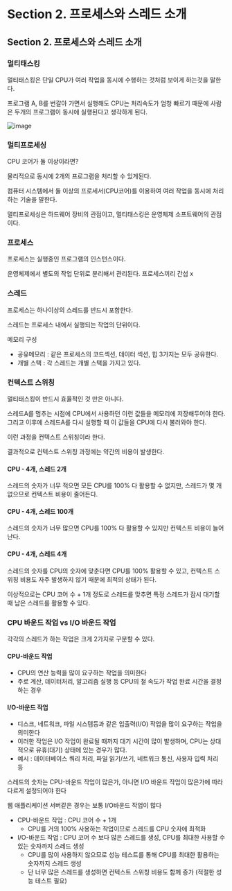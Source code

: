 # Section 2. 프로세스와 스레드 소개

## Section 2. 프로세스와 스레드 소개

### 멀티태스킹

멀티태스킹은 단일 CPU가 여러 작업을 동시에 수행하는 것처럼 보이게 하는것을 말한다.

프로그램 A, B를 번갈아 가면서 실행해도 CPU는 처리속도가 엄청 빠르기 때문에 사람은 두개의 프로그램이 동시에 실행된다고 생각하게 된다.

![image](https://github.com/user-attachments/assets/f8f390be-ecc3-47a4-81b3-3ec4184d7bb8)

### 멀티프로세싱

CPU 코어가 둘 이상이라면?

물리적으로 동시에 2개의 프로그램을 처리할 수 있게된다.

컴퓨터 시스템에서 둘 이상의 프로세서(CPU코어)를 이용하여 여러 작업을 동시에 처리하는 기술을 말한다.

멀티프로세싱은 하드웨어 장비의 관점이고, 멀티태스킹은 운영체제 소프트웨어의 관점이다.

### 프로세스

프로세스는 실행중인 프로그램의 인스턴스이다.

운영체제에서 별도의 작업 단위로 분리해서 관리된다. 프로세스끼리 간섭 x

### 스레드

프로세스는 하나이상의 스레드를 반드시 포함한다.

스레드는 프로세스 내에서 실행되는 작업의 단위이다.

메모리 구성

* 공유메모리 : 같은 프로세스의 코드섹션, 데이터 섹션, 힙 3가지는 모두 공유한다.
* 개별 스택 : 각 스레드는 개별 스택을 가지고 있다.

### 컨텍스트 스위칭

멀티태스킹이 반드시 효율적인 것 만은 아니다.

스레드A를 멈추는 시점에 CPU에서 사용하던 이런 값들을 메모리에 저장해두어야 한다. 그리고 이후에 스레드A를 다시 실행할 때 이 값들을 CPU에 다시 불러와야 한다.

이런 과정을 컨텍스트 스위칭이라 한다.

결과적으로 컨텍스트 스위칭 과정에는 약간의 비용이 발생한다.

#### **CPU - 4개, 스레드 2개**

스레드의 숫자가 너무 적으면 모든 CPU를 100% 다 활용할 수 없지만, 스레드가 몇 개 없으므로 컨텍스트 비용이 줄어든다.

#### **CPU - 4개, 스레드 100개**

스레드의 숫자가 너무 많으면 CPU를 100% 다 활용할 수 있지만 컨텍스트 비용이 늘어난다.

#### **CPU - 4개, 스레드 4개**

스레드의 숫자를 CPU의 숫자에 맞춘다면 CPU를 100% 활용할 수 있고, 컨텍스트 스위칭 비용도 자주 발생하지 않기 때문에 최적의 상태가 된다.

이상적으로는 CPU 코어 수 + 1개 정도로 스레드를 맞추면 특정 스레드가 잠시 대기할 때 남은 스레드를 활용할 수 있다.

### **CPU 바운드 작업 vs I/O 바운드 작업**

각각의 스레드가 하는 작업은 크게 2가지로 구분할 수 있다.

#### CPU-바운드 작업

* CPU의 연산 능력을 많이 요구하는 작업을 의미한다
* 주로 계산, 데이터처리, 알고리즘 실행 등 CPU의 철 속도가 작업 완료 시간을 결정하는 경우

#### I/O-바운드 작업

* 디스크, 네트워크, 파일 시스템등과 같은 입출력(I/O) 작업을 많이 요구하는 작업을 의미한다
* 이러한 작업은 I/O 작업이 완료될 때까지 대기 시간이 많이 발생하며, CPU는 상대적으로 유휴(대기) 상태에 있는 경우가 많다.
* 예시 : 데이터베이스 쿼리 처리, 파일 읽기/쓰기, 네트워크 통신, 사용자 입력 처리 등

스레드의 숫자는 CPU-바운드 작업이 많은가, 아니면 I/O 바운드 작업이 많은가에 따라 다르게 설정되어야 한다

웹 애플리케이션 서버같은 경우는 보통 I/O바운드 작업이 많다

* CPU-바운드 작업 : CPU 코어 수 + 1개
  * CPU를 거의 100% 사용하는 작업이므로 스레드를 CPU 숫자에 최적화
* I/O-바운드 작업 : CPU 코어 수 보다 많은 스레드를 생성, CPU를 최대한 사용할 수 있는 숫자까지 스레드 생성
  * CPU를 많이 사용하지 않으므로 성능 테스트를 통해 CPU를 최대한 활용하는 숫자까지 스레드 생성
  * 단 너무 많은 스레드를 생성하면 컨텍스트 스위칭 비용도 함께 증가 (적절한 성능 테스트 필요)
